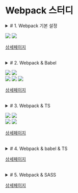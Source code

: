 # Webpack 스터디

<details>
<summary># 1. Webpack 기본 설정</summary>

1. NPM 프로젝트 생성
2. ``webpack`` , ``webpack-cli`` 설치
3. ``index.html`` 과 ``app.js`` 파일 생성 및 작성
4. ``webpack.config.js`` 생성 및 설정
5. ``build`` 명령 등록
6. 빌드 실행
</details>

<img src="https://img.shields.io/badge/webpack-5.30.0-brightgreen"> <img src="https://img.shields.io/badge/webpack_cli-4.6.0-brightgreen">

[상세페이지](https://github.com/Chocobe/-Study-Webpack/tree/master/01-webpack-basic)


<br/>


<details>
<summary># 2. Webpack & Babel</summary>

1. Webpack 설정이 완료된 프로젝트 만들기 ([1. Webpack 기본설정](https://github.com/Chocobe/-Study-Webpack/tree/master/01-webpack-basic))
2. ``@babel/core`` , ``@babel/preset-env`` , ``babel-loader`` 설치
3. ``webpack.config.js`` 에 ``babel`` 설정
4. ``build`` 실행
5. ``babel`` 사용 전후 비교
</details>

<img src="https://img.shields.io/badge/webpack-5.30.0-brightgreen"> <img src="https://img.shields.io/badge/webpack_cli-4.6.0-brightgreen">
<br/>
<img src="https://img.shields.io/badge/%40babel%2Fcore-7.13.14-yellowgreen"> <img src="https://img.shields.io/badge/%40babel%2Fpreset--env-7.13.12-yellowgreen"> <img src="https://img.shields.io/badge/babel--loader-8.2.2-yellowgreen">

[상세페이지](https://github.com/Chocobe/-Study-Webpack/tree/master/02-webpack-babel)


<br/>


<details>
<summary># 3. Webpack & TS</summary>

1. Webpack 설정이 완료된 프로젝트 만들기 ([1. Webpack 기본설정](https://github.com/Chocobe/-Study-Webpack/tree/master/1.%20webpack%20%EA%B8%B0%EB%B3%B8%EC%84%A4%EC%A0%95))
2. ``index.html`` 생성 및 작성
3. ``app.ts`` 파일 생성 및 작성
4. ``typescript`` , ``ts-loader`` 설치
5. ``tsconfig.json`` 생성 및 설정
6. ``webpack.config.js`` 생성 및 설정
7. ``build`` 실행 및 확인
</details>

<img src="https://img.shields.io/badge/webpack-5.30.0-brightgreen"> <img src="https://img.shields.io/badge/webpack_cli-4.6.0-brightgreen">
<br/>
<img src="https://img.shields.io/badge/typescript-4.2.3-orange"> <img src="https://img.shields.io/badge/ts--loader-8.1.0-orange">

[상세페이지](https://github.com/Chocobe/-Study-Webpack/tree/master/03-webpack-ts)


<br/>


<details>
<summary># 4. Webpack & babel & TS</summary>

1. Webpack 설정이 완료된 프로젝트 만들기 ([1. Webpack 기본설정](https://github.com/Chocobe/-Study-Webpack/tree/master/1.%20webpack%20%EA%B8%B0%EB%B3%B8%EC%84%A4%EC%A0%95))
2. ``index.html`` 생성 및 작성
3. ``tsconfig.json`` 생성 및 작성
4. ``app.ts`` 생성 및 작성
5. 라이브러리 설치
6. ``webpack.config.js`` 에 ``Babel`` 설정
7. ``build`` 실행 및 확인
8. ``babel`` & ``typescript`` 연동시, 알아야 할 점
</details>

[상세페이지](https://github.com/Chocobe/-Study-Webpack/tree/master/04-webpack-babel-ts)



<br/>



<details>
<summary># 5. Webpack & SASS</summary>

1. Webpack 설정이 완료된 프로젝트 만들기 ([1. Webpack 기본설정](https://github.com/Chocobe/-Study-Webpack/tree/master/1.%20webpack%20%EA%B8%B0%EB%B3%B8%EC%84%A4%EC%A0%95))
2. 라이브러리 설치
3. ``webpack.config.js`` 에 ``sass-loader`` , ``css-loader`` , ``style-loader`` 설정
4. ``index.html`` 생성 및 작성
5. ``myStyle.sass`` 생성 및 작성
6. ``app.js`` 생성 및 작성
7. ``build`` 실행 및 확인
8. ``babel`` & ``typescript`` 연동시, 알아야 할 점
</details>

[상세페이지](https://github.com/Chocobe/-Study-Webpack/tree/master/04-webpack-babel-ts)